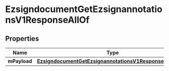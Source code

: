 

# EzsigndocumentGetEzsignannotationsV1ResponseAllOf

## Properties

Name | Type | Description | Notes
------------ | ------------- | ------------- | -------------
**mPayload** | [**EzsigndocumentGetEzsignannotationsV1ResponseMPayload**](EzsigndocumentGetEzsignannotationsV1ResponseMPayload.md) |  | 




